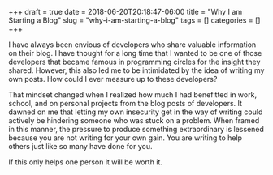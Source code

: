 +++ 
draft = true
date = 2018-06-20T20:18:47-06:00
title = "Why I am Starting a Blog"
slug = "why-i-am-starting-a-blog" 
tags = []
categories = []
+++

I have always been envious of developers who share valuable information on their blog. I have thought for a long time that I wanted to be one of those developers that became famous in programming circles for the insight they shared. However, this also led me to be intimidated by the idea of writing my own posts. How could I ever measure up to these developers?

That mindset changed when I realized how much I had benefitted in work, school, and on personal projects from the blog posts of developers. It dawned on me that letting my own insecurity get in the way of writing could actively be hindering someone who was stuck on a problem. When framed in this manner, the pressure to produce something extraordinary is lessened because you are not writing for your own gain. You are writing to help others just like so many have done for you.

If this only helps one person it will be worth it.
